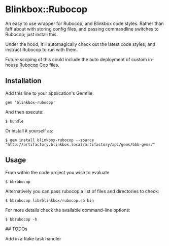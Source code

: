 # Blinkbox::Rubocop

An easy to use wrapper for Rubocop, and Blinkbox code styles. Rather than faff about with
storing config files, and passing commandline switches to Rubocop; just install this.

Under the hood, it'll automagically check out the latest code styles, and instruct Rubocop
to run with them.

Future scoping of this could include the auto deployment of custom in-house Rubocop Cop files.

## Installation

Add this line to your application's Gemfile:

    gem 'blinkbox-rubocop'

And then execute:

    $ bundle

Or install it yourself as:

    $ gem install blinkbox-rubocop --source "http://artifactory.blinkbox.local/artifactory/api/gems/bbb-gems/"

## Usage

From within the code project you wish to evaluate

```
$ bbrubocop
```

Alternatively you can pass rubocop a list of files and directories to check:

```
$ bbrubocop lib/blinkbox/rubocop.rb bin
```

For more details check the available command-line options:

```
$ bbrubocop -h
```

## TODOs

Add in a Rake task handler
